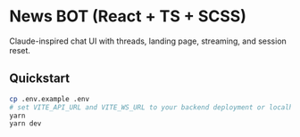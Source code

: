 # News BOT (React + TS + SCSS)

Claude-inspired chat UI with threads, landing page, streaming, and session reset.

## Quickstart

```bash
cp .env.example .env
# set VITE_API_URL and VITE_WS_URL to your backend deployment or localhost
yarn
yarn dev

